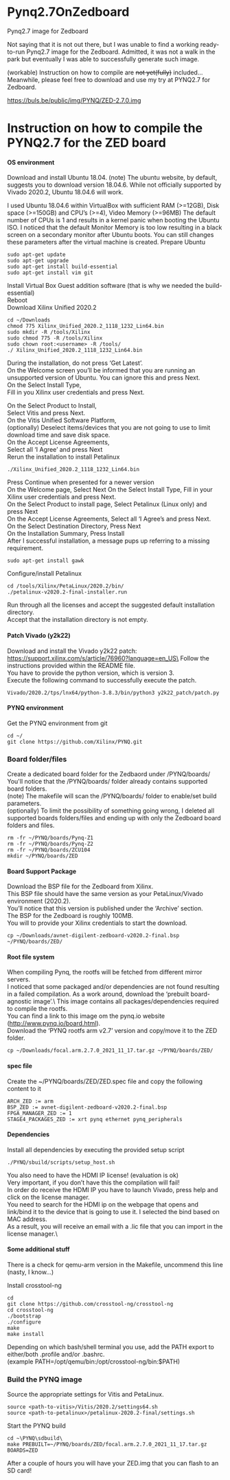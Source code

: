 # Pynq2.7OnZedboard
Pynq2.7 image for Zedboard

Not saying that it is not out there, but I was unable to find a working ready-to-run Pynq2.7 image for the Zedboard.
Admitted, it was not a walk in the park but eventually I was able to successfully generate such image.

(workable) Instruction on how to compile are ~~not yet(fully)~~ included...\
Meanwhile, please feel free to download and use my try at PYNQ2.7 for Zedboard.

https://buls.be/public/img/PYNQ/ZED-2.7.0.img

# Instruction on how to compile the PYNQ2.7 for the ZED board

#### OS environment
Download and install Ubuntu 18.04.
(note) The ubuntu website, by default, suggests you to download version 18.04.6.
While not officially supported by Vivado 2020.2, Ubuntu 18.04.6 will work.

I used Ubuntu 18.04.6 within VirtualBox with sufficient RAM (>=12GB), Disk space (>=150GB) and CPU’s (>=4), Video Memory (>=96MB)
The default number of CPUs is 1 and results in a kernel panic when booting the Ubuntu ISO.
I noticed that the default Monitor Memory is too low resulting in a black screen on a secondary monitor after Ubuntu boots.
You can still changes these parameters after the virtual machine is created.
Prepare Ubuntu
```
sudo apt-get update
sudo apt-get upgrade
sudo apt-get install build-essential
sudo apt-get install vim git
```
Install Virtual Box Guest addition software (that is why we needed the build-essential)\
Reboot\
Download Xilinx Unified 2020.2
```
cd ~/Downloads
chmod 775 Xilinx_Unified_2020.2_1118_1232_Lin64.bin
sudo mkdir -R /tools/Xilinx
sudo chmod 775 -R /tools/Xilinx
sudo chown root:<username> -R /tools/
./ Xilinx_Unified_2020.2_1118_1232_Lin64.bin
```
During the installation, do not press ‘Get Latest’.\
On the Welcome screen you’ll be informed that you are running an unsupported version of Ubuntu. You can ignore this and press Next.\
On the Select Install Type,\
Fill in you Xilinx user credentials and press Next.

On the Select Product to Install,\
Select Vitis and press Next.\
On the Vitis Unified Software Platform,\
(optionally) Deselect items/devices that you are not going to use to limit download time and save disk space.\
On the Accept License Agreements,\
Select all ‘I Agree’ and press Next\
Rerun the installation to install Petalinux
```
./Xilinx_Unified_2020.2_1118_1232_Lin64.bin
```
Press Continue when presented for a newer version\
On the Welcome page, Select Next
On the Select Install Type, Fill in your Xilinx user credentials and press Next.\
On the Select Product to install page, Select Petalinux (Linux only) and press Next\
On the Accept License Agreements, Select all ‘I Agree’s and press Next.\
On the Select Destination Directory, Press Next\
On the Installation Summary, Press Install\
After I successful installation, a message pups up referring to a missing requirement.

```
sudo apt-get install gawk
```

Configure/install Petalinux

```
cd /tools/Xilinx/PetaLinux/2020.2/bin/
./petalinux-v2020.2-final-installer.run
```
Run through all the licenses and accept the suggested default installation directory.\
Accept that the installation directory is not empty.

#### Patch Vivado (y2k22)
Download and install the Vivado y2k22 patch: https://support.xilinx.com/s/article/76960?language=en_US\
Follow the instructions provided within the README file.\
You have to provide the python version, which is version 3.\
Execute the following command to successfully execute the patch.

```
Vivado/2020.2/tps/lnx64/python-3.8.3/bin/python3 y2k22_patch/patch.py
```

#### PYNQ environment
Get the PYNQ environment from git
```
cd ~/
git clone https://github.com/Xilinx/PYNQ.git
```
### Board folder/files
Create a dedicated board folder for the Zedbaord under /PYNQ/boards/\
You'll notice that the /PYNQ/boards/ folder already contains supported board folders.\
(note) The makefile will scan the /PYNQ/boards/ folder to enable/set build parameters.\
(optionally) To limit the possibility of something going wrong, I deleted all supported boards folders/files and ending up with only the Zedboard board folders and files.

```
rm -fr ~/PYNQ/boards/Pynq-Z1
rm -fr ~/PYNQ/boards/Pynq-Z2
rm -fr ~/PYNQ/boards/ZCU104
mkdir ~/PYNQ/boards/ZED
```
#### Board Support Package
Download the BSP file for the Zedboard from Xilinx.\
This BSP file should have the same version as your PetaLinux/Vivado environment (2020.2).\
You’ll notice that this version is published under the ‘Archive’ section.\
The BSP for the Zedboard is roughly 100MB.\
You will to provide your Xilinx credentials to start the download.

```
cp ~/Downloads/avnet-digilent-zedboard-v2020.2-final.bsp ~/PYNQ/boards/ZED/
```
#### Root file system
When compiling Pynq, the rootfs will be fetched from different mirror servers.\
I noticed that some packaged and/or dependencies are not found resulting in a failed compilation. As a work around, download the ‘prebuilt board-agnostic image’.\ This image contains all packages/dependencies required to compile the rootfs.\
You can find a link to this image om the pynq.io website (http://www.pynq.io/board.html). \
Download the ‘PYNQ rootfs arm v2.7’ version and copy/move it to the ZED folder.

```
cp ~/Downloads/focal.arm.2.7.0_2021_11_17.tar.gz ~/PYNQ/boards/ZED/
```

#### spec file
Create the ~/PYNQ/boards/ZED/ZED.spec file and copy the following content to it
```
ARCH_ZED := arm
BSP_ZED := avnet-digilent-zedboard-v2020.2-final.bsp
FPGA_MANAGER_ZED := 1
STAGE4_PACKAGES_ZED := xrt pynq ethernet pynq_peripherals
```
#### Dependencies
Install all dependencies by executing the provided setup script
```
./PYNQ/sbuild/scripts/setup_host.sh
````
You also need to have the HDMI IP license! (evaluation is ok)\
Very important, if you don’t have this the compilation will fail!\
In order do receive the HDMI IP you have to launch Vivado, press help and click on the license manager.\
You need to search for the HDMI ip on the webpage that opens and link/bind it to the device that is going to use it. I selected the bind based on MAC address.\
As a result, you will receive an email with a .lic file that you can import in the license manager.\

#### Some additional stuff

There is a check for qemu-arm version in the Makefile, uncommend this line (nasty, I know...)

Install crosstool-ng
```
cd
git clone https://github.com/crosstool-ng/crosstool-ng
cd crosstool-ng
./bootstrap
./configure
make
make install
```
Depending on which bash/shell terminal you use, add the PATH export to either/both .profile and/or .bashrc.\
(example PATH=/opt/qemu/bin:/opt/crosstool-ng/bin:$PATH)

### Build the PYNQ image
Source the appropriate settings for Vitis and PetaLinux.
```
source <path-to-vitis>/Vitis/2020.2/settings64.sh
source <path-to-petalinux>/petalinux-2020.2-final/settings.sh
```
Start the PYNQ build
```
cd ~\PYNQ\sdbuild\
make PREBUILT=~/PYNQ/boards/ZED/focal.arm.2.7.0_2021_11_17.tar.gz BOARDS=ZED
```

After a couple of hours you will have your ZED.img that you can flash to an SD card!

